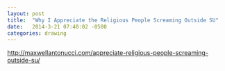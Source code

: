 ```yaml
---
layout: post
title:  "Why I Appreciate the Religious People Screaming Outside SU"
date:   2014-3-21 07:40:02 -0500
categories: drawing
---
```


http://maxwellantonucci.com/appreciate-religious-people-screaming-outside-su/